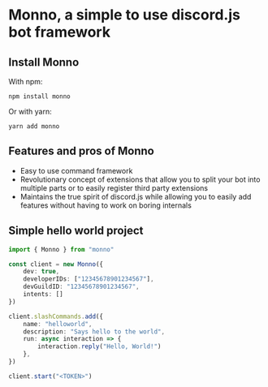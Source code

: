 # Monno, a simple to use discord.js bot framework

## Install Monno

With npm:

`npm install monno`

Or with yarn:

`yarn add monno`

## Features and pros of Monno

-   Easy to use command framework
-   Revolutionary concept of extensions that allow you to split your bot into multiple parts or to easily register third party extensions
-   Maintains the true spirit of discord.js while allowing you to easily add features without having to work on boring internals

## Simple hello world project

```ts
import { Monno } from "monno"

const client = new Monno({
    dev: true,
    developerIDs: ["12345678901234567"],
    devGuildID: "12345678901234567",
    intents: []
})

client.slashCommands.add({
    name: "helloworld",
    description: "Says hello to the world",
    run: async interaction => {
        interaction.reply("Hello, World!")
    },
})

client.start("<TOKEN>")
```
